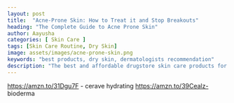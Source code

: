 ```yaml
---
layout: post
title:  "Acne-Prone Skin: How to Treat it and Stop Breakouts"
heading: "The Complete Guide to Acne Prone Skin"
author: Aayusha
categories: [ Skin Care ]
tags: [Skin Care Routine, Dry Skin]
image: assets/images/acne-prone-skin.png
keywords: "best products, dry skin, dermatologists recommendation"
description: "The best and affordable drugstore skin care products for dry skin that are dermatologists recommendation from best skin care brands which are budget-friendly as well as cheap skin care." 
---
```


https://amzn.to/31Dgu7F - cerave hydrating https://amzn.to/39Cealz- bioderma